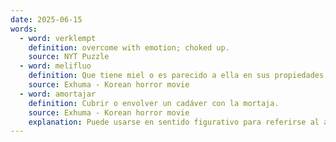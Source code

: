 ```yaml
---
date: 2025-06-15
words:
  - word: verklempt
    definition: overcome with emotion; choked up.
    source: NYT Puzzle
  - word: melifluo
    definition: Que tiene miel o es parecido a ella en sus propiedades. Dulce, suave y delicado en el trato o en el modo de hablar.
    source: Exhuma - Korean horror movie
  - word: amortajar
    definition: Cubrir o envolver un cadáver con la mortaja.
    source: Exhuma - Korean horror movie
    explanation: Puede usarse en sentido figurativo para referirse al acto de cubrir, ocultar o silenciar algo de manera solemne o definitiva, como si se le estuviera dando una especie de entierro simbólico. 
---
```

